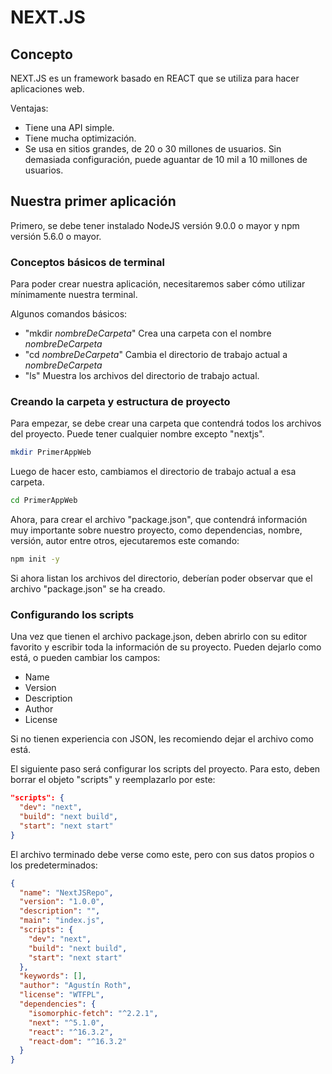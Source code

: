 # NEXT.JS

## Concepto
NEXT.JS es un framework basado en REACT que se utiliza para hacer aplicaciones web.

Ventajas:
* Tiene una API simple.
* Tiene mucha optimización.
* Se usa en sitios grandes, de 20 o 30 millones de usuarios. Sin demasiada configuración, puede aguantar de 10 mil a 10 millones de usuarios.

## Nuestra primer aplicación
Primero, se debe tener instalado NodeJS versión 9.0.0 o mayor y npm versión 5.6.0 o mayor.

### Conceptos básicos de terminal
Para poder crear nuestra aplicación, necesitaremos saber cómo utilizar mínimamente nuestra terminal.

Algunos comandos básicos:
* "mkdir *nombreDeCarpeta*" Crea una carpeta con el nombre *nombreDeCarpeta*
* "cd *nombreDeCarpeta*" Cambia el directorio de trabajo actual a *nombreDeCarpeta*
* "ls" Muestra los archivos del directorio de trabajo actual.

### Creando la carpeta y estructura de proyecto
Para empezar, se debe crear una carpeta que contendrá todos los archivos del proyecto. Puede tener cualquier nombre excepto "nextjs".

```bash
mkdir PrimerAppWeb
```

Luego de hacer esto, cambiamos el directorio de trabajo actual a esa carpeta.

```bash
cd PrimerAppWeb
```

Ahora, para crear el archivo "package.json", que contendrá información muy importante sobre nuestro proyecto, como dependencias, nombre, versión, autor entre otros, ejecutaremos este comando:

```bash
npm init -y
```

Si ahora listan los archivos del directorio, deberían poder observar que el archivo "package.json" se ha creado.

### Configurando los scripts
Una vez que tienen el archivo package.json, deben abrirlo con su editor favorito y escribir toda la información de su proyecto. Pueden dejarlo como está, o pueden cambiar los campos:
* Name
* Version
* Description
* Author
* License

Si no tienen experiencia con JSON, les recomiendo dejar el archivo como está.

El siguiente paso será configurar los scripts del proyecto. Para esto, deben borrar el objeto "scripts" y reemplazarlo por este:

```json
"scripts": {
  "dev": "next",
  "build": "next build",
  "start": "next start"
}
```

El archivo terminado debe verse como este, pero con sus datos propios o los predeterminados:

```json
{
  "name": "NextJSRepo",
  "version": "1.0.0",
  "description": "",
  "main": "index.js",
  "scripts": {
    "dev": "next",
    "build": "next build",
    "start": "next start"
  },
  "keywords": [],
  "author": "Agustín Roth",
  "license": "WTFPL",
  "dependencies": {
    "isomorphic-fetch": "^2.2.1",
    "next": "^5.1.0",
    "react": "^16.3.2",
    "react-dom": "^16.3.2"
  }
}
```

